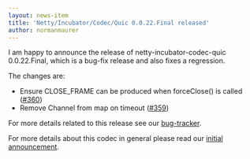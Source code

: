 ```yaml
---
layout: news-item
title: 'Netty/Incubator/Codec/Quic 0.0.22.Final released'
author: normanmaurer
---
```


I am happy to announce the release of netty-incubator-codec-quic 0.0.22.Final, which is a bug-fix release and also fixes a regression.


The changes are:

* Ensure CLOSE_FRAME can be produced when forceClose() is called ([#360](https://github.com/netty/netty-incubator-codec-quic/pull/360))
* Remove Channel from map on timeout ([#359](https://github.com/netty/netty-incubator-codec-quic/pull/359))

For more details related to this release see our [bug-tracker](https://github.com/netty/netty-incubator-codec-quic/issues?q=is%3Aclosed+milestone%3A0.0.22.Final). 


For more details about this codec in general please read our [initial announcement](https://netty.io/news/2020/12/09/quic-0-0-1-Final.html).
